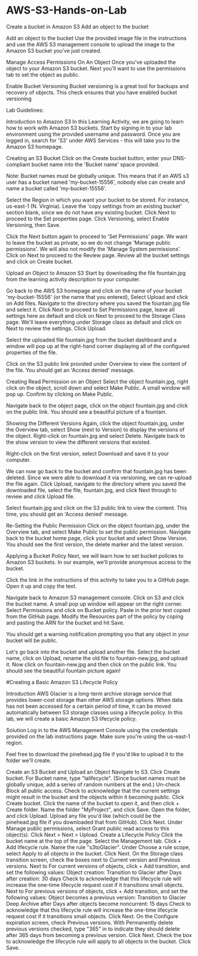 # AWS-S3-Hands-on-Lab
Create a bucket in Amazon S3
Add an object to the bucket

Add an object to the bucket
Use the provided image file in the instructions and use the AWS S3 management console to upload the image to the Amazon S3 bucket you've just created.


Manage Access Permissions On An Object
Once you've uploaded the object to your Amazon S3 bucket. Next you'll want to use the permissions tab to set the object as public.


Enable Bucket Versioning
Bucket versioning is a great tool for backups and recovery of objects. This check ensures that you have enabled bucket versioning


Lab Guidelines:

Introduction to Amazon S3
In this Learning Activity, we are going to learn how to work with Amazon S3 buckets. Start by signing in to your lab environment using the provided username and password. Once you are logged in, search for 'S3' under AWS Services - this will take you to the Amazon S3 homepage.

Creating an S3 Bucket
Click on the Create bucket button, enter your DNS-compliant bucket name into the 'Bucket name' space provided.

Note: Bucket names must be globally unique. This means that if an AWS s3 user has a bucket named 'my-bucket-15556', nobody else can create and name a bucket called 'my-bucket-15556'.

Select the Region in which you want your bucket to be stored. For instance, us-east-1 (N. Virginia). Leave the 'copy settings from an existing bucket' section blank, since we do not have any existing bucket. Click Next to proceed to the Set properties page. Click Versioning, select Enable Versioning, then Save.

Click the Next button again to proceed to 'Set Permissions' page. We want to leave the bucket as private, so we do not change 'Manage public permissions'. We will also not modify the 'Manage System permissions'. Click on Next to proceed to the Review page. Review all the bucket settings and click on Create bucket.

Upload an Object to Amazon S3
Start by downloading the file fountain.jpg from the learning activity description to your computer.

Go back to the AWS S3 homepage and click on the name of your bucket 'my-bucket-15556' (or the name that you entered), Select Upload and click on Add files. Navigate to the directory where you saved the fountain.jpg file and select it. Click Next to proceed to Set Permissions page, leave all settings here as default and click on Next to proceed to the Storage Class page. We'll leave everything under Storage class as default and click on Next to review the settings. Click Upload.

Select the uploaded file fountain.jpg from the bucket dashboard and a window will pop up at the right-hand corner displaying all of the configured properties of the file.

Click on the S3 public link provided under Overview to view the content of the file. You should get an 'Access denied' message.

Creating Read Permission on an Object
Select the object fountain.jpg, right click on the object, scroll down and select Make Public. A small window will pop up. Confirm by clicking on Make Public.

Navigate back to the object page, click on the object fountain.jpg and click on the public link. You should see a beautiful picture of a fountain.

Showing the Different Versions
Again, click the object fountain.jpg, under the Overview tab, select Show (next to Version) to display the versions of the object. Right-click on fountain.jpg and select Delete. Navigate back to the show version to view the different versions that existed.

Right-click on the first version, select Download and save it to your computer.

We can now go back to the bucket and confirm that fountain.jpg has been deleted. Since we were able to download it via versioning, we can re-upload the file again. Click Upload, navigate to the directory where you saved the downloaded file, select the file, fountain.jpg, and click Next through to review and click Upload file.

Select fountain.jpg and click on the S3 public link to view the content. This time, you should get an 'Access denied' message.

Re-Setting the Public Permission
Click on the object fountain.jpg, under the Overview tab, and select Make Public to set the public permission. Navigate back to the bucket home page, click your bucket and select Show Version. You should see the first version, the delete marker and the latest version.

Applying a Bucket Policy
Next, we will learn how to set bucket policies to Amazon S3 buckets. In our example, we'll provide anonymous access to the bucket.

Click the link in the instructions of this activity to take you to a GitHub page. Open it up and copy the text.

Navigate back to Amazon S3 management console. Click on S3 and click the bucket name. A small pop up window will appear on the right corner. Select Permissions and click on Bucket policy. Paste in the prior text copied from the GitHub page. Modify the Resources part of the policy by coping and pasting the ARN for the bucket and hit Save.

You should get a warning notification prompting you that any object in your bucket will be public.

Let's go back into the bucket and upload another file. Select the bucket name, click on Upload, rename the old file to fountain-new.jpg, and upload it. Now click on fountain-new.jpg and then click on the public link. You should see the beautiful fountain picture again!



#Creating a Basic Amazon S3 Lifecycle Policy




Introduction
AWS Glacier is a long-term archive storage service that provides lower-cost storage than other AWS storage options. When data has not been accessed for a certain period of time, it can be moved automatically between S3 storage classes using a lifecycle policy. In this lab, we will create a basic Amazon S3 lifecycle policy.

Solution
Log in to the AWS Management Console using the credentials provided on the lab instructions page. Make sure you're using the us-east-1 region.

Feel free to download the pinehead.jpg file if you'd like to upload it to the folder we'll create.

Create an S3 Bucket and Upload an Object
Navigate to S3.
Click Create bucket.
For Bucket name, type "lalifecycle". (Since bucket names must be globally unique, add a series of random numbers at the end.)
Un-check Block all public access.
Check to acknowledge that the current settings might result in the bucket and the objects within it becoming public.
Click Create bucket.
Click the name of the bucket to open it, and then click + Create folder.
Name the folder "MyProject", and click Save.
Open the folder, and click Upload.
Upload any file you'd like (which could be the pinehead.jpg file if you downloaded that from GitHub).
Click Next.
Under Manage public permissions, select Grant public read access to this object(s).
Click Next > Next > Upload.
Create a Lifecycle Policy
Click the bucket name at the top of the page.
Select the Management tab.
Click + Add lifecycle rule.
Name the rule "s3toGlacier".
Under Choose a rule scope, select Apply to all objects in the bucket.
Click Next.
On the Storage class transition screen, check the boxes next to Current version and Previous versions.
Next to For current versions of objects, click + Add transition, and set the following values:
Object creation: Transition to Glacier after
Days after creation: 30 days
Check to acknowledge that this lifecycle rule will increase the one-time lifecycle request cost if it transitions small objects.
Next to For previous versions of objects, click + Add transition, and set the following values:
Object becomes a previous version: Transition to Glacier Deep Archive after
Days after objects become noncurrent: 15 days
Check to acknowledge that this lifecycle rule will increase the one-time lifecycle request cost if it transitions small objects.
Click Next.
On the Configure expiration screen, check Previous versions.
With Permanently delete previous versions checked, type "365" in to indicate they should delete after 365 days from becoming a previous version.
Click Next.
Check the box to acknowledge the lifecycle rule will apply to all objects in the bucket.
Click Save.

